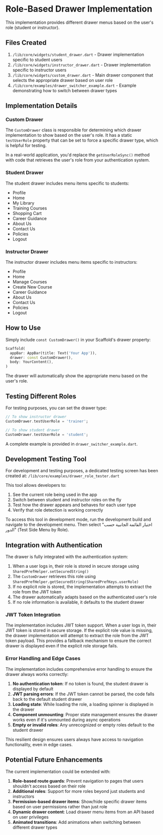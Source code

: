 # Role-Based Drawer Implementation

This implementation provides different drawer menus based on the user's role (student or instructor).

## Files Created

1. `/lib/core/widgets/student_drawer.dart` - Drawer implementation specific to student users
2. `/lib/core/widgets/instructor_drawer.dart` - Drawer implementation specific to instructor users
3. `/lib/core/widgets/custom_drawer.dart` - Main drawer component that selects the appropriate drawer based on user role
4. `/lib/core/examples/drawer_switcher_example.dart` - Example demonstrating how to switch between drawer types

## Implementation Details

### Custom Drawer

The `CustomDrawer` class is responsible for determining which drawer implementation to show based on the user's role. It has a static `testUserRole` property that can be set to force a specific drawer type, which is helpful for testing.

In a real-world application, you'd replace the `getUserRoleSync()` method with code that retrieves the user's role from your authentication system.

### Student Drawer

The student drawer includes menu items specific to students:
- Profile
- Home
- My Library
- Training Courses
- Shopping Cart
- Career Guidance
- About Us
- Contact Us
- Policies
- Logout

### Instructor Drawer

The instructor drawer includes menu items specific to instructors:
- Profile
- Home
- Manage Courses
- Create New Course
- Career Guidance
- About Us
- Contact Us
- Policies
- Logout

## How to Use

Simply include `const CustomDrawer()` in your Scaffold's drawer property:

```dart
Scaffold(
  appBar: AppBar(title: Text('Your App')),
  drawer: const CustomDrawer(),
  body: YourContent(),
)
```

The drawer will automatically show the appropriate menu based on the user's role.

## Testing Different Roles

For testing purposes, you can set the drawer type:

```dart
// To show instructor drawer
CustomDrawer.testUserRole = 'trainer';

// To show student drawer
CustomDrawer.testUserRole = 'student';
```

A complete example is provided in `drawer_switcher_example.dart`.

## Development Testing Tool

For development and testing purposes, a dedicated testing screen has been created at:
`/lib/core/examples/drawer_role_tester.dart`

This tool allows developers to:

1. See the current role being used in the app
2. Switch between student and instructor roles on the fly
3. Test how the drawer appears and behaves for each user type
4. Verify that role detection is working correctly

To access this tool in development mode, run the development build and navigate to the development menu. Then select "اختبار القائمة الجانبية حسب الدور" (Test Side Menu by Role).

## Integration with Authentication

The drawer is fully integrated with the authentication system:

1. When a user logs in, their role is stored in secure storage using `SharedPrefHelper.setSecuredString()`
2. The `CustomDrawer` retrieves this role using `SharedPrefHelper.getSecuredString(SharedPrefKeys.userRole)`
3. If no explicit role is stored, the implementation attempts to extract the role from the JWT token
4. The drawer automatically adapts based on the authenticated user's role
5. If no role information is available, it defaults to the student drawer

### JWT Token Integration

The implementation includes JWT token support. When a user logs in, their JWT token is stored in secure storage. If the explicit role value is missing, the drawer implementation will attempt to extract the role from the JWT token payload. This provides a fallback mechanism to ensure the correct drawer is displayed even if the explicit role storage fails.

### Error Handling and Edge Cases

The implementation includes comprehensive error handling to ensure the drawer always works correctly:

1. **No authentication token**: If no token is found, the student drawer is displayed by default
2. **JWT parsing errors**: If the JWT token cannot be parsed, the code falls back to the default student drawer
3. **Loading state**: While loading the role, a loading spinner is displayed in the drawer
4. **Component unmounting**: Proper state management ensures the drawer works even if it's unmounted during async operations
5. **Empty or invalid roles**: Any unrecognized or empty roles default to the student drawer

This resilient design ensures users always have access to navigation functionality, even in edge cases.

## Potential Future Enhancements

The current implementation could be extended with:

1. **Role-based route guards**: Prevent navigation to pages that users shouldn't access based on their role
2. **Additional roles**: Support for more roles beyond just students and instructors
3. **Permission-based drawer items**: Show/hide specific drawer items based on user permissions rather than just role
4. **Dynamic drawer content**: Load drawer menu items from an API based on user privileges
5. **Animated transitions**: Add animations when switching between different drawer types
